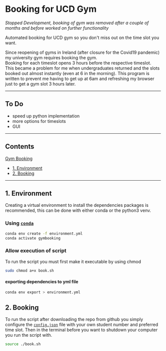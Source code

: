 # Booking for UCD Gym

*Stopped Development, booking of gym was removed after a couple of months and before worked on further functionality*

Automated booking for UCD gym so you don't miss out on the time slot you want.

Since reopening of gyms in Ireland (after closure for the Covid19 pandemic) my university gym requires booking the gym.  
Booking for each timeslot opens 3 hours before the respective timeslot.
This became a problem for me when undergraduates returned and the slots booked out almost instantly (even at 6 in the morning).
This program is written to prevent me having to get up at 6am and refreshing my browser just to get a gym slot 3 hours later.

---

## To Do

- speed up python implementation
- more options for timeslots
- GUI

---

## Contents

[Gym Booking](#gym-booking)

- [1. Environment](#1-environment)
- [2. Booking](#2-booking)

---

## 1. Environment

Creating a virtual environment to install the dependencies packages is recommended, this can be done with either conda or the python3 venv.

### Using [`conda`](https://docs.conda.io/en/latest/)

```bash
conda env create -f environment.yml
conda activate gymbooking
```

### Allow execution of script

To run the script you must first make it executable by using chmod

```bash
sudo chmod a+x book.sh
```

#### exporting dependencies to yml file

```bash
conda env export > environment.yml
```

## 2. Booking

To run the script after downloading the repo from github you simply configure the [`config.json`](config.json) file with your own student number and preferred time slot. Then in the terminal before you want to shutdown your computer you run the script with.

```bash
source ./book.sh
```
